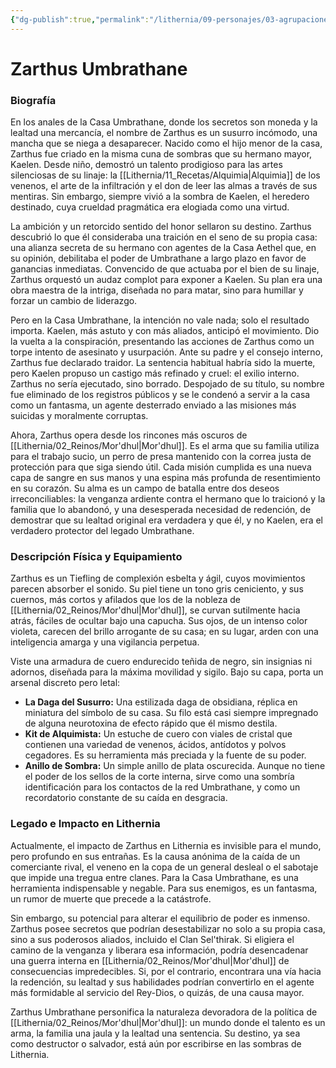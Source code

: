 ```yaml
---
{"dg-publish":true,"permalink":"/lithernia/09-personajes/03-agrupaciones/casa-umbrathane/zarthus-umbrathane/","tags":["lithernia","personajes","Casa Noble","Mor'dhul","Tiefling","Espía","Desterrado"]}
---
```


# Zarthus Umbrathane

### Biografía

En los anales de la Casa Umbrathane, donde los secretos son moneda y la lealtad una mercancía, el nombre de Zarthus es un susurro incómodo, una mancha que se niega a desaparecer. Nacido como el hijo menor de la casa, Zarthus fue criado en la misma cuna de sombras que su hermano mayor, Kaelen. Desde niño, demostró un talento prodigioso para las artes silenciosas de su linaje: la [[Lithernia/11_Recetas/Alquimia\|Alquimia]] de los venenos, el arte de la infiltración y el don de leer las almas a través de sus mentiras. Sin embargo, siempre vivió a la sombra de Kaelen, el heredero destinado, cuya crueldad pragmática era elogiada como una virtud.

La ambición y un retorcido sentido del honor sellaron su destino. Zarthus descubrió lo que él consideraba una traición en el seno de su propia casa: una alianza secreta de su hermano con agentes de la Casa Aethel que, en su opinión, debilitaba el poder de Umbrathane a largo plazo en favor de ganancias inmediatas. Convencido de que actuaba por el bien de su linaje, Zarthus orquestó un audaz complot para exponer a Kaelen. Su plan era una obra maestra de la intriga, diseñada no para matar, sino para humillar y forzar un cambio de liderazgo.

Pero en la Casa Umbrathane, la intención no vale nada; solo el resultado importa. Kaelen, más astuto y con más aliados, anticipó el movimiento. Dio la vuelta a la conspiración, presentando las acciones de Zarthus como un torpe intento de asesinato y usurpación. Ante su padre y el consejo interno, Zarthus fue declarado traidor. La sentencia habitual habría sido la muerte, pero Kaelen propuso un castigo más refinado y cruel: el exilio interno. Zarthus no sería ejecutado, sino borrado. Despojado de su título, su nombre fue eliminado de los registros públicos y se le condenó a servir a la casa como un fantasma, un agente desterrado enviado a las misiones más suicidas y moralmente corruptas.

Ahora, Zarthus opera desde los rincones más oscuros de [[Lithernia/02_Reinos/Mor'dhul\|Mor'dhul]]. Es el arma que su familia utiliza para el trabajo sucio, un perro de presa mantenido con la correa justa de protección para que siga siendo útil. Cada misión cumplida es una nueva capa de sangre en sus manos y una espina más profunda de resentimiento en su corazón. Su alma es un campo de batalla entre dos deseos irreconciliables: la venganza ardiente contra el hermano que lo traicionó y la familia que lo abandonó, y una desesperada necesidad de redención, de demostrar que su lealtad original era verdadera y que él, y no Kaelen, era el verdadero protector del legado Umbrathane.

### Descripción Física y Equipamiento

Zarthus es un Tiefling de complexión esbelta y ágil, cuyos movimientos parecen absorber el sonido. Su piel tiene un tono gris ceniciento, y sus cuernos, más cortos y afilados que los de la nobleza de [[Lithernia/02_Reinos/Mor'dhul\|Mor'dhul]], se curvan sutilmente hacia atrás, fáciles de ocultar bajo una capucha. Sus ojos, de un intenso color violeta, carecen del brillo arrogante de su casa; en su lugar, arden con una inteligencia amarga y una vigilancia perpetua.

Viste una armadura de cuero endurecido teñida de negro, sin insignias ni adornos, diseñada para la máxima movilidad y sigilo. Bajo su capa, porta un arsenal discreto pero letal:
*   **La Daga del Susurro:** Una estilizada daga de obsidiana, réplica en miniatura del símbolo de su casa. Su filo está casi siempre impregnado de alguna neurotoxina de efecto rápido que él mismo destila.
*   **Kit de Alquimista:** Un estuche de cuero con viales de cristal que contienen una variedad de venenos, ácidos, antídotos y polvos cegadores. Es su herramienta más preciada y la fuente de su poder.
*   **Anillo de Sombra:** Un simple anillo de plata oscurecida. Aunque no tiene el poder de los sellos de la corte interna, sirve como una sombría identificación para los contactos de la red Umbrathane, y como un recordatorio constante de su caída en desgracia.

### Legado e Impacto en Lithernia

Actualmente, el impacto de Zarthus en Lithernia es invisible para el mundo, pero profundo en sus entrañas. Es la causa anónima de la caída de un comerciante rival, el veneno en la copa de un general desleal o el sabotaje que impide una tregua entre clanes. Para la Casa Umbrathane, es una herramienta indispensable y negable. Para sus enemigos, es un fantasma, un rumor de muerte que precede a la catástrofe.

Sin embargo, su potencial para alterar el equilibrio de poder es inmenso. Zarthus posee secretos que podrían desestabilizar no solo a su propia casa, sino a sus poderosos aliados, incluido el Clan Sel'thirak. Si eligiera el camino de la venganza y liberara esa información, podría desencadenar una guerra interna en [[Lithernia/02_Reinos/Mor'dhul\|Mor'dhul]] de consecuencias impredecibles. Si, por el contrario, encontrara una vía hacia la redención, su lealtad y sus habilidades podrían convertirlo en el agente más formidable al servicio del Rey-Dios, o quizás, de una causa mayor.

Zarthus Umbrathane personifica la naturaleza devoradora de la política de [[Lithernia/02_Reinos/Mor'dhul\|Mor'dhul]]: un mundo donde el talento es un arma, la familia una jaula y la lealtad una sentencia. Su destino, ya sea como destructor o salvador, está aún por escribirse en las sombras de Lithernia.
